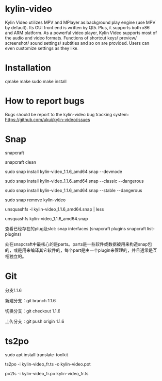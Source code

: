kylin-video
===========

Kylin Video utilizes MPV and MPlayer as background play engine (use MPV by default). Its GUI front end is written by Qt5. Plus, it supports both x86 and ARM platform. As a powerful video player, Kylin Video supports most of the audio and video formats. Functions of shortcut keys/ preview/ screenshot/ sound settings/ subtitles and so on are provided. Users can even customize settings as they like.


Installation
============

qmake
make
sudo make install


How to report bugs
==================

Bugs should be report to the kylin-video bug tracking system:
    https://github.com/ukui/kylin-video/issues


Snap
==================

snapcraft

snapcraft clean

sudo snap install kylin-video_1.1.6_amd64.snap --devmode

sudo snap install kylin-video_1.1.6_amd64.snap --classic --dangerous

sudo snap install kylin-video_1.1.6_amd64.snap --stable --dangerous

sudo snap remove kylin-video

unsquashfs -l kylin-video_1.1.6_amd64.snap | less

unsquashfs kylin-video_1.1.6_amd64.snap

查看已经存在的plug及slot:   snap interfaces (snapcraft plugins    snapcraft list-plugins)

处在snapcraft中最核心的是parts。parts是一些软件或数据被用来构造snap包的，或是用来编译其它软件的，每个part是由一个plugin来管理的，并且通常是互相独立的。


Git
==================

分支1.1.6

新建分支：git branch 1.1.6

切换分支：git checkout 1.1.6

上传分支：git push origin 1.1.6


ts2po
==================

sudo apt install translate-toolkit

ts2po -i kylin-video_fr.ts -o kylin-video.pot

po2ts -i kylin-video_fr.po kylin-video_fr.ts

